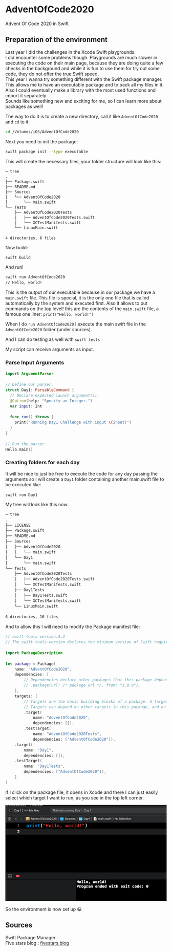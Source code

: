 # AdventOfCode2020
 Advent Of Code 2020 in Swift

## Preparation of the environment

Last year I did the challenges in the Xcode Swift playgrounds.  
I did encounter some problems though. Playgrounds are much slower in executing the code on their main page, because they are doing quite a few checks in the background and while it is fun to use them for try out some code, they do not offer the true Swift speed.  
This year I wanna try something different with the Swift package manager. This allows me to have an executable package and to pack all my files in it.  
Also I could eventually make a library with the most used functions and import it separately.  
Sounds like something new and exciting for me, so I can learn more about packages as well!  

The way to do it is to create a new directory, call it like `AdventOfCode2020` and `cd` to it:  
```bash
cd /Volumes/iOS/AdventOfCode2020
```
Next you need to init the package:  

```bash
swift package init --type executable
```

This will create the necessary files, your folder structure will look like this:  

```
➜ tree
.
├── Package.swift
├── README.md
├── Sources
│   └── AdventOfCode2020
│       └── main.swift
└── Tests
    ├── AdventOfCode2020Tests
    │   ├── AdventOfCode2020Tests.swift
    │   └── XCTestManifests.swift
    └── LinuxMain.swift

4 directories, 6 files
```
Now build:

```bash
swift build
```
And run!

```bash
swift run AdventOfCode2020
// Hello, world!
```
This is the output of our executable because in our package we have a `main.swift` file. This file is special, it is the only one file that is called automatically by the system and executed first. Also it allows to put commands on the top level!
this are the contents of the `main.swift` file, a famous one liner: `print("Hello, world!")`

When I do `run AdventOfCode2020` I execute the main swift file in the `AdventOfCode2020` folder (under sources).

And I can do testing as well with `swift tests`

My script can receive arguments as input. 

### Parse Input Arguments

```swift
import ArgumentParser

// Define our parser.
struct Day1: ParsableCommand {
  // Declare expected launch argument(s).
  @Option(help: "Specify an Integer.")
  var input: Int

  func run() throws {
	print("Running Day1 Challenge with input \(input)")
  }
}

// Run the parser.
Hello.main()
```

### Creating folders for each day
It will be nice to just be free to execute the code for any day passing the arguments so I will create a `Day1` folder containing another main.swift file to be executed like:

`swift run Day1`

My tree will look like this now:  

```bash
➜ tree
.
├── LICENSE
├── Package.swift
├── README.md
├── Sources
│   ├── AdventOfCode2020
│   │   └── main.swift
│   └── Day1
│       └── main.swift
└── Tests
    ├── AdventOfCode2020Tests
    │   ├── AdventOfCode2020Tests.swift
    │   └── XCTestManifests.swift
    ├── Day1Tests
    │   ├── Day1Tests.swift
    │   └── XCTestManifests.swift
    └── LinuxMain.swift

6 directories, 10 files
```

And to allow this I will need to modify the Package manifest file:

```swift
// swift-tools-version:5.3
// The swift-tools-version declares the minimum version of Swift required to build this package.

import PackageDescription

let package = Package(
    name: "AdventOfCode2020",
    dependencies: [
        // Dependencies declare other packages that this package depends on.
        // .package(url: /* package url */, from: "1.0.0"),
    ],
    targets: [
        // Targets are the basic building blocks of a package. A target can define a module or a test suite.
        // Targets can depend on other targets in this package, and on products in packages this package depends on.
        .target(
            name: "AdventOfCode2020",
            dependencies: []),
        .testTarget(
            name: "AdventOfCode2020Tests",
            dependencies: ["AdventOfCode2020"]),
	.target(
		name: "Day1",
		dependencies: []),
	.testTarget(
		name: "Day1Tests",
		dependencies: ["AdventOfCode2020"]),
    ]
)


```
If I click on the package file, it opens in Xcode and there I can just easily select which target I want to run, as you see in the top left corner.

![""](/images/aoc1.png)

So the environment is now set up 😀

## Sources

Swift Package Manager  
Five stars blog : [fivestars.blog](https://fivestars.blog/code/ultimate-guide-swift-executables.html)
